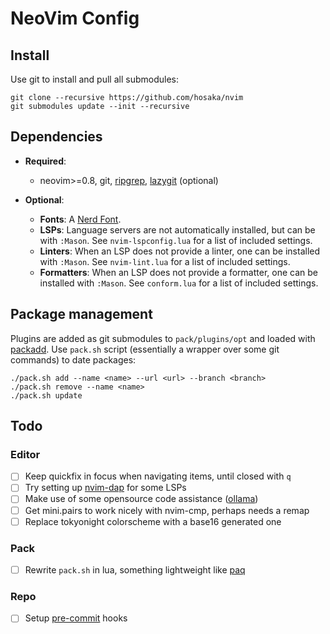 # NeoVim Config

## Install

Use git to install and pull all submodules:

```
git clone --recursive https://github.com/hosaka/nvim
git submodules update --init --recursive
```

## Dependencies

- **Required**:

  - neovim>=0.8, git, [ripgrep](https://github.com/BurntSushi/ripgrep), [lazygit](https://github.com/jesseduffield/lazygit) (optional)

- **Optional**:
  - **Fonts**: A [Nerd Font](https://www.nerdfonts.com/).
  - **LSPs**: Language servers are not automatically installed, but can be with `:Mason`. See `nvim-lspconfig.lua` for a list of included settings.
  - **Linters**: When an LSP does not provide a linter, one can be installed with `:Mason`. See `nvim-lint.lua` for a list of included settings.
  - **Formatters**: When an LSP does not provide a formatter, one can be installed with `:Mason`. See `conform.lua` for a list of included settings.

## Package management

Plugins are added as git submodules to `pack/plugins/opt` and loaded with [packadd](https://neovim.io/doc/user/repeat.html#%3Apackadd).
Use `pack.sh` script (essentially a wrapper over some git commands) to date packages:

```
./pack.sh add --name <name> --url <url> --branch <branch>
./pack.sh remove --name <name>
./pack.sh update
```

## Todo

### Editor

- [ ] Keep quickfix in focus when navigating items, until closed with `q`
- [ ] Try setting up [nvim-dap](https://github.com/mfussenegger/nvim-dap) for some LSPs
- [ ] Make use of some opensource code assistance ([ollama](https://ollama.ai))
- [ ] Get mini.pairs to work nicely with nvim-cmp, perhaps needs a <CR> remap
- [ ] Replace tokyonight colorscheme with a base16 generated one

### Pack

- [ ] Rewrite `pack.sh` in lua, something lightweight like [paq](https://github.com/savq/paq-nvim)

### Repo

- [ ] Setup [pre-commit](https://pre-commit.com/) hooks
